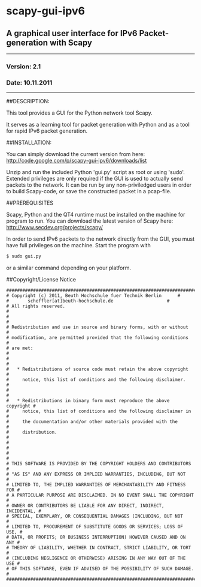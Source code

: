 # scapy-gui-ipv6 
## A graphical user interface for IPv6 Packet-generation with Scapy

----
### Version: 2.1
### Date:    10.11.2011     

----

##DESCRIPTION:

This tool provides a GUI for the Python network tool Scapy.

It serves as a learning tool for packet generation with Python and as a 
tool for rapid IPv6 packet generation.


##INSTALLATION:

You can simply download the current version from here: 
http://code.google.com/p/scapy-gui-ipv6/downloads/list

Unzip and run the included Python 'gui.py' script as root or 
using 'sudo'. Extended privileges are only required if the
GUI is used to actually send packets to the network. It can
be run by any non-priviledged users in order to build 
Scapy-code, or save the constructed packet in a pcap-file.


##PREREQUISITES

Scapy, Python and the QT4 runtime must be installed on the machine 
for program to run. You can download the latest version of Scapy 
here: http://www.secdev.org/projects/scapy/


In order to send IPv6 packets to the network directly from the GUI, 
you must have full privileges on the machine. Start the program with

```bash
$ sudo gui.py
```

or a similar command depending on your platform.



##Copyright/License Notice
```
#########################################################################
# Copyright (c) 2011, Beuth Hochschule fuer Technik Berlin		#
# 		scheffler[at]beuth-hochschule.de	                #
# All rights reserved.                                                  #
#                                                                       #
# Redistribution and use in source and binary forms, with or without    #
# modification, are permitted provided that the following conditions    #
# are met:                                                              #
#                                                                       #
#   * Redistributions of source code must retain the above copyright    #
#     notice, this list of conditions and the following disclaimer.     #
#                                                                       #
#   * Redistributions in binary form must reproduce the above copyright #
#     notice, this list of conditions and the following disclaimer in   #
#     the documentation and/or other materials provided with the        #
#     distribution.                                                     #
#                                                                       #
#                                                                       #
# THIS SOFTWARE IS PROVIDED BY THE COPYRIGHT HOLDERS AND CONTRIBUTORS   #
# "AS IS" AND ANY EXPRESS OR IMPLIED WARRANTIES, INCLUDING, BUT NOT     #
# LIMITED TO, THE IMPLIED WARRANTIES OF MERCHANTABILITY AND FITNESS FOR #
# A PARTICULAR PURPOSE ARE DISCLAIMED. IN NO EVENT SHALL THE COPYRIGHT  #
# OWNER OR CONTRIBUTORS BE LIABLE FOR ANY DIRECT, INDIRECT, INCIDENTAL, #
# SPECIAL, EXEMPLARY, OR CONSEQUENTIAL DAMAGES (INCLUDING, BUT NOT      #
# LIMITED TO, PROCUREMENT OF SUBSTITUTE GOODS OR SERVICES; LOSS OF USE, #
# DATA, OR PROFITS; OR BUSINESS INTERRUPTION) HOWEVER CAUSED AND ON ANY #
# THEORY OF LIABILITY, WHETHER IN CONTRACT, STRICT LIABILITY, OR TORT   #
# (INCLUDING NEGLIGENCE OR OTHERWISE) ARISING IN ANY WAY OUT OF THE USE #
# OF THIS SOFTWARE, EVEN IF ADVISED OF THE POSSIBILITY OF SUCH DAMAGE.  #
#########################################################################
```
